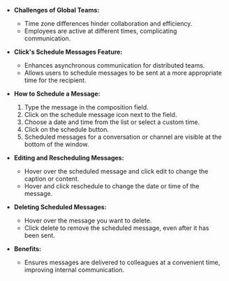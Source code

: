 - **Challenges of Global Teams:**
  - Time zone differences hinder collaboration and efficiency.
  - Employees are active at different times, complicating communication.

- **Click's Schedule Messages Feature:**
  - Enhances asynchronous communication for distributed teams.
  - Allows users to schedule messages to be sent at a more appropriate time for the recipient.

- **How to Schedule a Message:**
  1. Type the message in the composition field.
  2. Click on the schedule message icon next to the field.
  3. Choose a date and time from the list or select a custom time.
  4. Click on the schedule button.
  5. Scheduled messages for a conversation or channel are visible at the bottom of the window.

- **Editing and Rescheduling Messages:**
  - Hover over the scheduled message and click edit to change the caption or content.
  - Hover and click reschedule to change the date or time of the message.

- **Deleting Scheduled Messages:**
  - Hover over the message you want to delete.
  - Click delete to remove the scheduled message, even after it has been sent.

- **Benefits:**
  - Ensures messages are delivered to colleagues at a convenient time, improving internal communication.